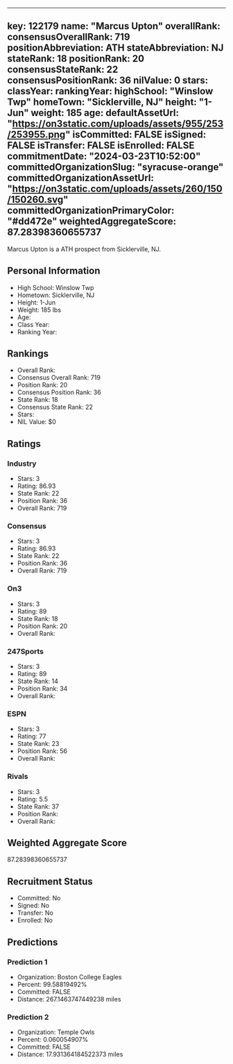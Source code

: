 ---
  key: 122179
  name: "Marcus Upton"
  overallRank: 
  consensusOverallRank: 719
  positionAbbreviation: ATH
  stateAbbreviation: NJ
  stateRank: 18
  positionRank: 20
  consensusStateRank: 22
  consensusPositionRank: 36
  nilValue: 0
  stars: 
  classYear: 
  rankingYear: 
  highSchool: "Winslow Twp"
  homeTown: "Sicklerville, NJ"
  height: "1-Jun"
  weight: 185
  age: 
  defaultAssetUrl: "https://on3static.com/uploads/assets/955/253/253955.png"
  isCommitted: FALSE
  isSigned: FALSE
  isTransfer: FALSE
  isEnrolled: FALSE
  commitmentDate: "2024-03-23T10:52:00"
  committedOrganizationSlug: "syracuse-orange"
  committedOrganizationAssetUrl: "https://on3static.com/uploads/assets/260/150/150260.svg"
  committedOrganizationPrimaryColor: "#dd472e"
  weightedAggregateScore: 87.28398360655737
  ---
  
  Marcus Upton is a ATH prospect from Sicklerville, NJ.
  
  ## Personal Information
  - High School: Winslow Twp
  - Hometown: Sicklerville, NJ
  - Height: 1-Jun
  - Weight: 185 lbs
  - Age: 
  - Class Year: 
  - Ranking Year: 
  
  ## Rankings
  - Overall Rank: 
  - Consensus Overall Rank: 719
  - Position Rank: 20
  - Consensus Position Rank: 36
  - State Rank: 18
  - Consensus State Rank: 22
  - Stars: 
  - NIL Value: $0
  
  ## Ratings
  
  ### Industry
  - Stars: 3
  - Rating: 86.93
  - State Rank: 22
  - Position Rank: 36
  - Overall Rank: 719
  
  ### Consensus
  - Stars: 3
  - Rating: 86.93
  - State Rank: 22
  - Position Rank: 36
  - Overall Rank: 719
  
  ### On3
  - Stars: 3
  - Rating: 89
  - State Rank: 18
  - Position Rank: 20
  - Overall Rank: 
  
  ### 247Sports
  - Stars: 3
  - Rating: 89
  - State Rank: 14
  - Position Rank: 34
  - Overall Rank: 
  
  ### ESPN
  - Stars: 3
  - Rating: 77
  - State Rank: 23
  - Position Rank: 56
  - Overall Rank: 
  
  ### Rivals
  - Stars: 3
  - Rating: 5.5
  - State Rank: 37
  - Position Rank: 
  - Overall Rank: 
  
  ## Weighted Aggregate Score
  87.28398360655737
  
  ## Recruitment Status
  - Committed: No
  - Signed: No
  - Transfer: No
  - Enrolled: No
  
  
  
  ## Predictions
  
  ### Prediction 1
  - Organization: Boston College Eagles
  - Percent: 99.58819492%
  - Committed: FALSE
  - Distance: 267.1463747449238 miles
  
  ### Prediction 2
  - Organization: Temple Owls
  - Percent: 0.060054907%
  - Committed: FALSE
  - Distance: 17.931364184522373 miles
  